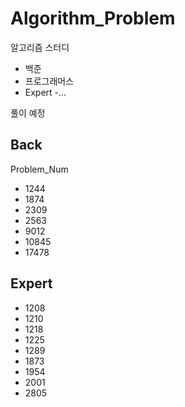 # Algorithm_Problem
알고리즘 스터디
- 백준
- 프로그래머스
- Expert
-...

풀이 예정

## Back

Problem_Num
- 1244
- 1874
- 2309
- 2563
- 9012
- 10845
- 17478

## Expert
- 1208
- 1210
- 1218
- 1225
- 1289
- 1873
- 1954
- 2001
- 2805
